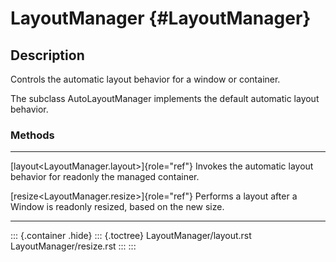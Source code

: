 LayoutManager {#LayoutManager}
=============

Description
-----------

Controls the automatic layout behavior for a window or container.

The subclass AutoLayoutManager implements the default automatic layout
behavior.

### Methods

  ---------------------------------------------- ------------------------------------------
  [layout\<LayoutManager.layout\>]{role="ref"}   Invokes the automatic layout behavior for
  readonly                                       the managed container.

  [resize\<LayoutManager.resize\>]{role="ref"}   Performs a layout after a Window is
  readonly                                       resized, based on the new size.
  ---------------------------------------------- ------------------------------------------

::: {.container .hide}
::: {.toctree}
LayoutManager/layout.rst LayoutManager/resize.rst
:::
:::
